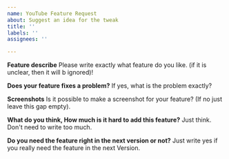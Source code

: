 ```yaml
---
name: YouTube Feature Request
about: Suggest an idea for the tweak
title: ''
labels: ''
assignees: ''

---
```


**Feature describe**
Please write exactly what feature do you like. (if it is unclear, then it will b ignored)!

**Does your feature fixes a problem?**
If yes, what is the problem exactly?

**Screenshots**
Is it possible to make a screenshot for your feature? (If no just leave this gap empty).

**What do you think, How much is it hard to add this feature?**
Just think. Don't need to write too much.

**Do you need the feature right in the next version or not?**
Just write yes if you really need the feature in the next Version.
